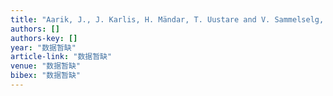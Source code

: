 ```yaml
---
title: "Aarik, J., J. Karlis, H. Mändar, T. Uustare and V. Sammelselg, Influence of structure develop-ment on atomic layer deposition of TiO2 thin films 181 (2001) 339 Abidri, B., see …"
authors: []
authors-key: []
year: "数据暂缺"
article-link: "数据暂缺"
venue: "数据暂缺"
bibex: "数据暂缺"
---
```

